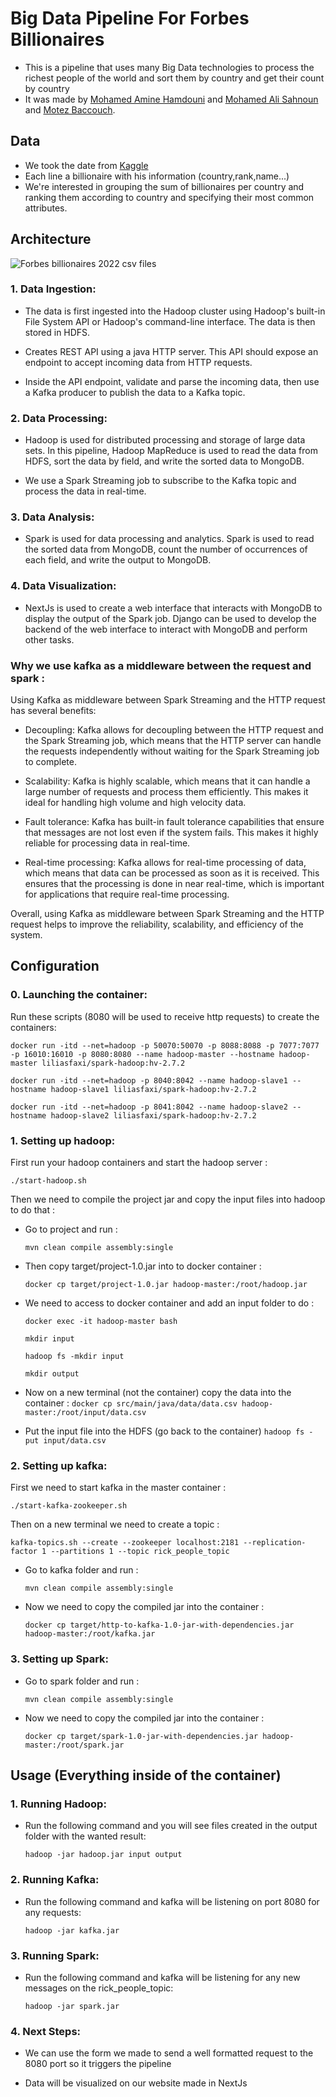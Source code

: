 # Big Data Pipeline For Forbes Billionaires

- This is a pipeline that uses many Big Data technologies to process the richest people of the world and sort them by country and get their count by country
- It was made by [Mohamed Amine Hamdouni](https://github.com/Dopeamin) and [Mohamed Ali Sahnoun](https://github.com/dalideco) and [Motez Baccouch](https://github.com/motez-baccouch).

## Data

- We took the date from [Kaggle](https://www.kaggle.com/datasets/shrikrishnaparab/forbes-billionaires-and-companies-2022?resource=download)
- Each line a billionaire with his information (country,rank,name...)
- We're interested in grouping the sum of billionaires per country and ranking them according to country and specifying their most common attributes.

## Architecture

![Forbes billionaires 2022 csv files](https://i.imgur.com/y15xczk.png)

### 1. Data Ingestion:

- The data is first ingested into the Hadoop cluster using Hadoop's built-in File System API or Hadoop's command-line interface. The data is then stored in HDFS.

- Creates REST API using a java HTTP server. This API should expose an endpoint to accept incoming data from HTTP requests.

- Inside the API endpoint, validate and parse the incoming data, then use a Kafka producer to publish the data to a Kafka topic.

### 2. Data Processing:

- Hadoop is used for distributed processing and storage of large data sets. In this pipeline, Hadoop MapReduce is used to read the data from HDFS, sort the data by field, and write the sorted data to MongoDB.

- We use a Spark Streaming job to subscribe to the Kafka topic and process the data in real-time.

### 3. Data Analysis:

- Spark is used for data processing and analytics. Spark is used to read the sorted data from MongoDB, count the number of occurrences of each field, and write the output to MongoDB.

### 4. Data Visualization:

- NextJs is used to create a web interface that interacts with MongoDB to display the output of the Spark job. Django can be used to develop the backend of the web interface to interact with MongoDB and perform other tasks.

### Why we use kafka as a middleware between the request and spark :

Using Kafka as middleware between Spark Streaming and the HTTP request has several benefits:

- Decoupling: Kafka allows for decoupling between the HTTP request and the Spark Streaming job, which means that the HTTP server can handle the requests independently without waiting for the Spark Streaming job to complete.

- Scalability: Kafka is highly scalable, which means that it can handle a large number of requests and process them efficiently. This makes it ideal for handling high volume and high velocity data.

- Fault tolerance: Kafka has built-in fault tolerance capabilities that ensure that messages are not lost even if the system fails. This makes it highly reliable for processing data in real-time.

- Real-time processing: Kafka allows for real-time processing of data, which means that data can be processed as soon as it is received. This ensures that the processing is done in near real-time, which is important for applications that require real-time processing.

Overall, using Kafka as middleware between Spark Streaming and the HTTP request helps to improve the reliability, scalability, and efficiency of the system.

## Configuration

### 0. Launching the container:

Run these scripts (8080 will be used to receive http requests) to create the containers:

`docker run -itd --net=hadoop -p 50070:50070 -p 8088:8088 -p 7077:7077 -p 16010:16010 -p 8080:8080 --name hadoop-master --hostname hadoop-master liliasfaxi/spark-hadoop:hv-2.7.2`

`docker run -itd --net=hadoop -p 8040:8042 --name hadoop-slave1 --hostname hadoop-slave1 liliasfaxi/spark-hadoop:hv-2.7.2`

`docker run -itd --net=hadoop -p 8041:8042 --name hadoop-slave2 --hostname hadoop-slave2 liliasfaxi/spark-hadoop:hv-2.7.2`

### 1. Setting up hadoop:

First run your hadoop containers and start the hadoop server :

`./start-hadoop.sh`

Then we need to compile the project jar and copy the input files into hadoop to do that :

- Go to project and run :

  `mvn clean compile assembly:single`

- Then copy target/project-1.0.jar into to docker container :

  `docker cp target/project-1.0.jar hadoop-master:/root/hadoop.jar`

- We need to access to docker container and add an input folder to do :

  `docker exec -it hadoop-master bash`

  `mkdir input`

  `hadoop fs -mkdir input`

  `mkdir output`

- Now on a new terminal (not the container) copy the data into the container :
  `docker cp src/main/java/data/data.csv hadoop-master:/root/input/data.csv`

- Put the input file into the HDFS (go back to the container)
  `hadoop fs -put input/data.csv`

### 2. Setting up kafka:

First we need to start kafka in the master container :

`./start-kafka-zookeeper.sh`

Then on a new terminal we need to create a topic :

`kafka-topics.sh --create --zookeeper localhost:2181 --replication-factor 1 --partitions 1 --topic rick_people_topic`

- Go to kafka folder and run :

  `mvn clean compile assembly:single`

- Now we need to copy the compiled jar into the container :

  `docker cp target/http-to-kafka-1.0-jar-with-dependencies.jar hadoop-master:/root/kafka.jar`

### 3. Setting up Spark:

- Go to spark folder and run :

  `mvn clean compile assembly:single`

- Now we need to copy the compiled jar into the container :

  `docker cp target/spark-1.0-jar-with-dependencies.jar hadoop-master:/root/spark.jar`

## Usage (Everything inside of the container)

### 1. Running Hadoop:

- Run the following command and you will see files created in the output folder with the wanted result:

  `hadoop -jar hadoop.jar input output`

### 2. Running Kafka:

- Run the following command and kafka will be listening on port 8080 for any requests:

  `hadoop -jar kafka.jar`

### 3. Running Spark:

- Run the following command and kafka will be listening for any new messages on the rick_people_topic:

  `hadoop -jar spark.jar`

### 4. Next Steps:

- We can use the form we made to send a well formatted request to the 8080 port so it triggers the pipeline

- Data will be visualized on our website made in NextJs
